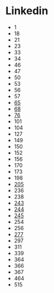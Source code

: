 # Linkedin

- 1
- 18
- 21
- 23
- 33
- 34
- 46
- 47
- 50
- 53
- 56
- 57
- [65](../solutions/65.md)
- [68](../solutions/68.md)
- [76](../solutions/76.md)
- 101
- 104
- 127
- 149
- 150
- 152
- 156
- 170
- 173
- 198
- [205](../solutions/205.md)
- 236
- 238
- [243](../solutions/243.md)
- [244](../solutions/244.md)
- [245](../solutions/245.md)
- 254
- 256
- [277](../solutions/277.md)
- 297
- 311
- 339
- 364
- 366
- 367
- 464
- 515